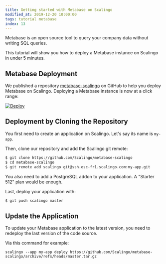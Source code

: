 ```yaml
---
title: Getting started with Metabase on Scalingo
modified_at: 2019-12-20 10:00:00
tags: tutorial metabase
index: 13
---
```


Metabase is an open source tool to query your company data without writing SQL
queries.

This tutorial will show you how to deploy a Metabase instance on Scalingo in
under 5 minutes.

## Metabase Deployment

We published a repository
[metabase-scalingo](https://github.com/Scalingo/metabase-scalingo) on GitHub to
help you deploy Metabase on Scalingo. Deploying a Metabase instance is now at a
click range:

[![Deploy](https://cdn.scalingo.com/deploy/button.svg)](https://my.scalingo.com/deploy?source=https://github.com/Scalingo/metabase-scalingo)

## Deployment by Cloning the Repository

You first need to create an application on Scalingo. Let's say its name is
`my-app`.

Then, clone our repository and add the Scalingo git remote:

```bash
$ git clone https://github.com/Scalingo/metabase-scalingo
$ cd metabase-scalingo
$ git remote add scalingo git@ssh.osc-fr1.scalingo.com:my-app.git
```

You also need to add a PostgreSQL addon to your application. A "Starter 512"
plan would be enough.

Last, deploy your application with:

```bash
$ git push scalingo master
```

## Update the Application

To update your Metabase application to the latest version, you need to redeploy the last version of the code source.

Via this command for example:

```
scalingo --app my-app deploy https://github.com/Scalingo/metabase-scalingo/archive/refs/heads/master.tar.gz
```
